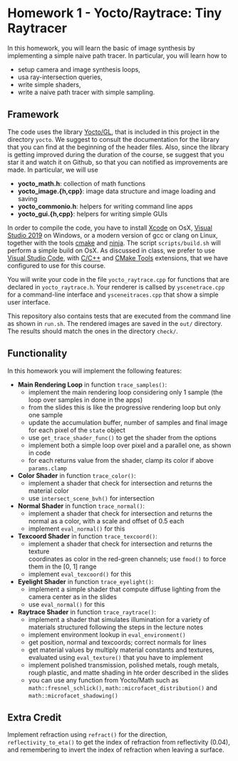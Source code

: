 # Homework 1 - Yocto/Raytrace: Tiny Raytracer

In this homework, you will learn the basic of image synthesis by 
implementing a simple naive path tracer. In particular, you will
learn how to 

- setup camera and image synthesis loops,
- usa ray-intersection queries,
- write simple shaders,
- write a naive path tracer with simple sampling.

## Framework

The code uses the library [Yocto/GL](https://github.com/xelatihy/yocto-gl),
that is included in this project in the directory `yocto`. 
We suggest to consult the documentation for the library that you can find 
at the beginning of the header files. Also, since the library is getting improved
during the duration of the course, se suggest that you star it and watch it 
on Github, so that you can notified as improvements are made. 
In particular, we will use

- **yocto_math.h**: collection of math functions
- **yocto_image.{h,cpp}**: image data structure and image loading and saving 
- **yocto_commonio.h**: helpers for writing command line apps
- **yocto_gui.{h,cpp}**: helpers for writing simple GUIs

In order to compile the code, you have to install 
[Xcode](https://apps.apple.com/it/app/xcode/id497799835?mt=12)
on OsX, [Visual Studio 2019](https://visualstudio.microsoft.com/it/vs/) on Windows,
or a modern version of gcc or clang on Linux, 
together with the tools [cmake](www.cmake.org) and [ninja](https://ninja-build.org).
The script `scripts/build.sh` will perform a simple build on OsX.
As discussed in class, we prefer to use 
[Visual Studio Code](https://code.visualstudio.com), with
[C/C++](https://marketplace.visualstudio.com/items?itemName=ms-vscode.cpptools) and
[CMake Tools](https://marketplace.visualstudio.com/items?itemName=ms-vscode.cmake-tools) 
extensions, that we have configured to use for this course.

You will write your code in the file `yocto_raytrace.cpp` for functions that 
are declared in `yocto_raytrace.h`. Your renderer is callsed by `yscenetrace.cpp` 
for a command-line interface and `ysceneitraces.cpp` that show a simple 
user interface.

This repository also contains tests that are executed from the command line
as shown in `run.sh`. The rendered images are saved in the `out/` directory. 
The results should match the ones in the directory `check/`.

## Functionality

In this homework you will implement the following features:

- **Main Rendering Loop** in function `trace_samples()`:
    - implement the main rendering loop considering only 1 sample (the loop over
      samples in done in the apps)
    - from the slides this is like the progressive rendering loop but only one 
      sample
    - update the accumulation buffer, number of samples and final image for each 
      pixel of the `state` object
    - use `get_trace_shader_func()` to get the shader from the options
    - implement both a simple loop over pixel and a parallel one, as shown in code
    - for each returns value from the shader, clamp its color if above `params.clamp`
- **Color Shader** in function `trace_color()`:
    - implement a shader that check for intersection and returns the material color
    - use `intersect_scene_bvh()` for intersection
- **Normal Shader** in function `trace_normal()`:
    - implement a shader that check for intersection and returns the normal as a 
      color, with a scale and offset of 0.5 each
    - implement `eval_normal()` for this
- **Texcoord Shader** in function `trace_texcoord()`:
    - implement a shader that check for intersection and returns the texture     
      coordinates as color in the red-green channels; use `fmod()` to force them
      in the [0, 1] range
    - implement `eval_texcoord()` for this
- **Eyelight Shader** in function `trace_eyelight()`:
    - implement a simple shader that compute diffuse lighting from the camera 
      center as in the slides
    - use `eval_normal()` for this
- **Raytrace Shader** in function `trace_raytrace()`:
    - implement a shader that simulates illumination for a variety of materials
      structured following the steps in the lecture notes
    - implement environment lookup in  `eval_environment()`
    - get position, normal and texcoords; correct normals for lines
    - get material values by multiply material constants and textures, evaluated 
      using `eval_texture()` that you have to implement
    - implement polished transmission, polished metals, rough metals, 
      rough plastic, and matte shading in hte order described in the slides
    - you can use any function from Yocto/Math such as `math::fresnel_schlick()`,
      `math::microfacet_distribution()` and `math::microfacet_shadowing()` 

## Extra Credit

Implement refraction using `refract()` for the direction, `reflectivity_to_eta()`
to get the index of refraction from reflectivity (0.04), and remembering to 
invert the index of refraction when leaving a surface.
